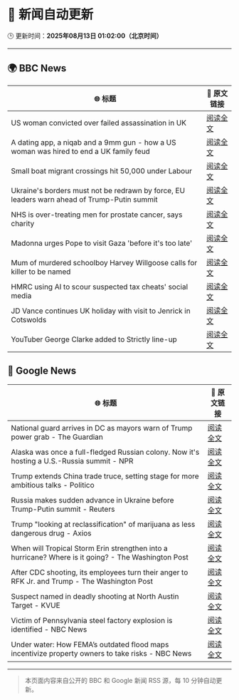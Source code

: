 # 🧠 新闻自动更新

🕒 更新时间：**2025年08月13日 01:02:00（北京时间）**

---

## 🌍 BBC News

| 🌐 标题 | 🔗 原文链接 |
|--------|-------------|
| US woman convicted over failed assassination in UK | [阅读全文](https://www.bbc.com/news/articles/c4gj87jxg78o?at_medium=RSS&at_campaign=rss) |
| A dating app, a niqab and a 9mm gun - how a US woman was hired to end a UK family feud | [阅读全文](https://www.bbc.com/news/articles/cn72x5p8801o?at_medium=RSS&at_campaign=rss) |
| Small boat migrant crossings hit 50,000 under Labour | [阅读全文](https://www.bbc.com/news/articles/c8e1xkwd74wo?at_medium=RSS&at_campaign=rss) |
| Ukraine's borders must not be redrawn by force, EU leaders warn ahead of Trump-Putin summit | [阅读全文](https://www.bbc.com/news/articles/clyrlvwx9rgo?at_medium=RSS&at_campaign=rss) |
| NHS is over-treating men for prostate cancer, says charity | [阅读全文](https://www.bbc.com/news/articles/cger2712j1yo?at_medium=RSS&at_campaign=rss) |
| Madonna urges Pope to visit Gaza 'before it's too late' | [阅读全文](https://www.bbc.com/news/articles/cly39694g30o?at_medium=RSS&at_campaign=rss) |
| Mum of murdered schoolboy Harvey Willgoose calls for killer to be named | [阅读全文](https://www.bbc.com/news/articles/cwy195xg8e4o?at_medium=RSS&at_campaign=rss) |
| HMRC using AI to scour suspected tax cheats' social media | [阅读全文](https://www.bbc.com/news/articles/cqjyedz202ko?at_medium=RSS&at_campaign=rss) |
| JD Vance continues UK holiday with visit to Jenrick in Cotswolds | [阅读全文](https://www.bbc.com/news/articles/cx29n78gg0vo?at_medium=RSS&at_campaign=rss) |
| YouTuber George Clarke added to Strictly line-up | [阅读全文](https://www.bbc.com/news/articles/cly3318nrmpo?at_medium=RSS&at_campaign=rss) |

## 📰 Google News

| 🌐 标题 | 🔗 原文链接 |
|--------|-------------|
| National guard arrives in DC as mayors warn of Trump power grab - The Guardian | [阅读全文](https://news.google.com/rss/articles/CBMiigFBVV95cUxQUTN3N21kUml4QjJZdHBMX0hLY2RueGhxcFYtLVpjb1BBUmowLWRCWi1xSUhPWl9mQXE2TU0xWmFXR0hmX2xoV1VwRGQzSEZFV1FEZ1FnYzFlTGxYMHZDOC1zM2VnVjQwa0lBOG9Lb3hGelF0bC0xYmtTQndBOHhoUUNUOWh3YXVycmc?oc=5) |
| Alaska was once a full-fledged Russian colony. Now it's hosting a U.S.-Russia summit - NPR | [阅读全文](https://news.google.com/rss/articles/CBMigwFBVV95cUxNdGxqM092SEJZMnQ3TlRPUC0yUW9Nb3pkcFo0S2hpNjlsMlZXRzhJdFRORDRlZjZNSkRtdGgxZmQwQUpBdUJXZUFDOGZ0dU53SDFCT2pwcFg5VjUzblJDRWt1SFNJVmcxUHBqN3B2N1RDelJNSHktcVRYT3J0dVVsZjByWQ?oc=5) |
| Trump extends China trade truce, setting stage for more ambitious talks - Politico | [阅读全文](https://news.google.com/rss/articles/CBMikwFBVV95cUxOdnprVzV6UGdTUUExam9xWnZwb2lvYl9jMnBWWmlnUlpwX0hfbWMtclpIeGhmYzh4RFVTdVo5ZkNZZTZjMzd6SmNTSzZDUmxLeFUtM2ZKQWZ5aXloN0lSX2ZhQUdzcVo0Nngya3EtUUtidEw5c1pIMXBSUFNWOG5UZExhTktseDZXTWJZNVRGOF9jaHc?oc=5) |
| Russia makes sudden advance in Ukraine before Trump-Putin summit - Reuters | [阅读全文](https://news.google.com/rss/articles/CBMivAFBVV95cUxQREVrTHBuc1VhQlhZdUFnSUo4allNZTJlY2x6ZlpsTWxmQmhQVDFQcjlEeUFmdTQ1T2FBNTRxeVdiZW1uM2NpVFZITmkyXzBkdzlhYWk1Z19WR2hVNFVZOWdKcDB6VlA2cDFXR2ZVTk1iQ0FqMmJCcTdEN1pFSnZNS1dGU3J4blZfMjhIYmRka0xESnRXNHcyRHk0X3ZMcTVoejlsUzZxcV90cnRWLXFrZ2ZMM3BTcy16THMyNg?oc=5) |
| Trump "looking at reclassification" of marijuana as less dangerous drug - Axios | [阅读全文](https://news.google.com/rss/articles/CBMikwFBVV95cUxQaE9CbGNBWklSS2E3VHRUcWlYb3llY2U5UVIxQUZyLTlaZnBWT2thcFIyWTY1RkFJZ1pGSnZsbFJ0X1hGeDEwcWNqcGZSUVFzTENNMjY3eWRfLW10SkwwUWpDajRmYVFyeU5NN1pPUnVoQ0VCX3NHckN2NnBGOVFwSV9maWxVMEk1UGVNZjV5TnY3Zlk?oc=5) |
| When will Tropical Storm Erin strengthen into a hurricane? Where is it going? - The Washington Post | [阅读全文](https://news.google.com/rss/articles/CBMimgFBVV95cUxQQjJkTDRmVHl0Zkk0eFlPWEZXbE9sSjZjQ081NzEydE9NWFQyXy1PWExqdWZrb3NVM2o3dmdMNnZzanI2WmNxc1dPTVJqd05PSDZTWk5GQ0ZnaENNTENZaGxrYzhNWUpXVFNXelFGd3otSFc4VnJBNVNMcFY2YWNBRkxUc19ZQ3lXMFRqUnlwWWlqQXdZdXhZenNR?oc=5) |
| After CDC shooting, its employees turn their anger to RFK Jr. and Trump - The Washington Post | [阅读全文](https://news.google.com/rss/articles/CBMiigFBVV95cUxPSTV1U3NtdmJselozWHdqU2NBV1RCWndYYkFKV01LamQ2dzk3OEV3WWRpTWNlY2Z0V005Z0FMd2haclNsU215Skd0cllXSkwtNElOVWd4eDYzcF9kN3RZcTIzWjQxUXE2SVFkVUlXUlRQZkE2QzRjR21BRjVrcDhzTTVEVlViVmdmR3c?oc=5) |
| Suspect named in deadly shooting at North Austin Target - KVUE | [阅读全文](https://news.google.com/rss/articles/CBMiugFBVV95cUxPVnpHRENZX2ZsSkRGMTZGQUZiZkhZQW5BQzVDNE1rNUNYRmpvWng0Um4tVzZDZVI2WkRqMmZ2S2tqU3ZPMVZnR0hhSlg4NmZLRUVVa09aZjdENnVNdjRuZ3dFOFpLQV9Ed041WHRULTNTME5EOXJOVGxBQkd5eF9BTkNVQlgzUEo0S0huQURmSDJpU05zV1FmVGlhSmhpS2lSLWFGRlBObVpqcVRYeGNPOG9kT3YzR2pScHc?oc=5) |
| Victim of Pennsylvania steel factory explosion is identified - NBC News | [阅读全文](https://news.google.com/rss/articles/CBMipAFBVV95cUxOSFBWbm5aRnVaRG9BSlkxQWVKOWZSNHdjV3VvZEpNY0VzenBxc2RXY3NMbHpvbUo1ZDlSanBVM1NWZHE3eV9wREo0SnZVNHpnRjZrY3U5alR1dUYzWHp6a25wNlkzT1VrXzFLLW1OVXc4Q2xkNHYxcjh3NVpSVHNlZXl6OFVyazl0WThyQ3hGYWpYRGc1a3EyeTh0Tmx2R3RoUGpfbdIBVkFVX3lxTE92TF9sZ2RfNjdORXFjeXc5STc5b1hnbnFmcUpBaDR0RkhFSktTRHU2N2tkbWo1Wm1Td2w0Rmd4MmtrRUtLR1dySU5sRVNrWElOS1pOTnd3?oc=5) |
| Under water: How FEMA’s outdated flood maps incentivize property owners to take risks - NBC News | [阅读全文](https://news.google.com/rss/articles/CBMivgFBVV95cUxOWEZDUHdDY09xVUMwcFRrZDl3UVRQcFFBUTNIUTM4eGEwdVRpZVFVTHlNQV85eWxZZWJ5OEdyVnNURWJKRlItRFRXdElldW05eUY4Y2lCeURLRjViSV9PNERXc200akh4RW1nTy1rUHlrU01rVFZrMUd2N1Y0YTVfeXRxZGM2Z0pwZ2VLRjJTaWlzVmRvNk1rdy1raUczTUo0WVM5LTBQRm9pN1lDZmV1LTVyNW5pazRtMzFwNWZ30gFWQVVfeXFMT0d6cUdLWndmcU5sZ1NMTVozUnd2VDhOVXVCTXhTazJUcDZINi1EMXpfVWlCUTQxYWdGb2tBLVVqXzhoNkJocFhJWkN0emt1VnF6X2dMbGc?oc=5) |

---
> 本页面内容来自公开的 BBC 和 Google 新闻 RSS 源，每 10 分钟自动更新。